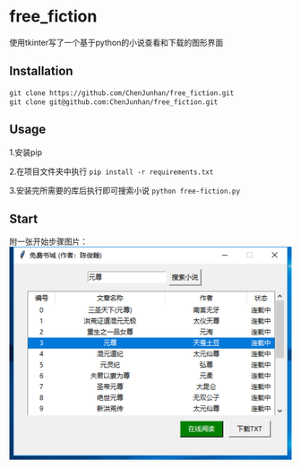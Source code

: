 # free_fiction
使用tkinter写了一个基于python的小说查看和下载的图形界面

## Installation
```
git clone https://github.com/ChenJunhan/free_fiction.git
git clone git@github.com:ChenJunhan/free_fiction.git 
```

## Usage
1.安装pip

2.在项目文件夹中执行
`pip install -r requirements.txt`

3.安装完所需要的库后执行即可搜索小说
`python free-fiction.py`

## Start
附一张开始步骤图片：
![](/start.png)